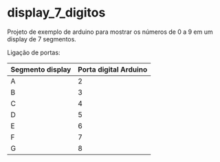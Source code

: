 # display_7_digitos

Projeto de exemplo de arduino para mostrar os números de 0 a 9 em um display de 7 segmentos.

Ligação de portas:

|Segmento display|Porta digital Arduino|
|-|-|
|A|2|
|B|3|
|C|4|
|D|5|
|E|6|
|F|7|
|G|8|
